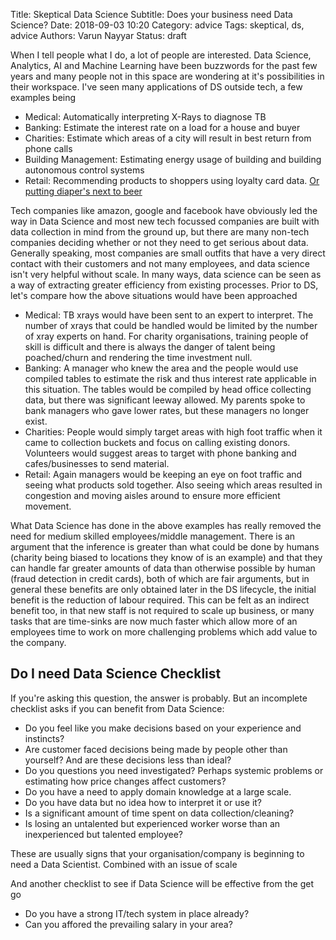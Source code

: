 Title: Skeptical Data Science
Subtitle: Does your business need Data Science?
Date: 2018-09-03 10:20
Category: advice
Tags: skeptical, ds, advice
Authors: Varun Nayyar
Status: draft

When I tell people what I do, a lot of people are interested. Data Science, Analytics, AI and Machine Learning have been buzzwords for the past few years and many people not in this space are wondering at it's possibilities in their workspace. I've seen many applications of DS outside tech, a few examples being

 - Medical: Automatically interpreting X-Rays to diagnose TB
 - Banking: Estimate the interest rate on a load for a house and buyer
 - Charities: Estimate which areas of a city will result in best return from phone calls
 - Building Management: Estimating energy usage of building and building autonomous control systems
 - Retail: Recommending products to shoppers using loyalty card data. [Or putting diaper's next to beer](https://www.theregister.co.uk/2006/08/15/beer_diapers/)

Tech companies like amazon, google and facebook have obviously led the way in Data Science and most new tech focussed companies are built with data collection in mind from the ground up, but there are many non-tech companies deciding whether or not they need to get serious about data. Generally speaking, most companies are small outfits that have a very direct contact with their customers and not many employees, and data science isn't very helpful without scale. In many ways, data science can be seen as a way of extracting greater efficiency from existing processes. Prior to DS, let's compare how the above situations would have been approached

 - Medical: TB xrays would have been sent to an expert to interpret. The number of xrays that could be handled would be limited by the number of xray experts on hand. For charity organisations, training people of skill is difficult and there is always the danger of talent being poached/churn and rendering the time investment null.
 - Banking: A manager who knew the area and the people would use compiled tables to estimate the risk and thus interest rate applicable in this situation. The tables would be compiled by head office collecting data, but there was significant leeway allowed. My parents spoke to bank managers who gave lower rates, but these managers no longer exist.
 - Charities: People would simply target areas with high foot traffic when it came to collection buckets and focus on calling existing donors. Volunteers would suggest areas to target with phone banking and cafes/businesses to send material.
 - Retail: Again managers would be keeping an eye on foot traffic and seeing what products sold together. Also seeing which areas resulted in congestion and moving aisles around to ensure more efficient movement.

 What Data Science has done in the above examples has really removed the need for medium skilled employees/middle management. There is an argument that the inference is greater than what could be done by humans (charity being biased to locations they know of is an example) and that they can handle far greater amounts of data than otherwise possible by human (fraud detection in credit cards), both of which are fair arguments, but in general these benefits are only obtained later in the DS lifecycle, the initial benefit is the reduction of labour required. This can be felt as an indirect benefit too, in that new staff is not required to scale up business, or many tasks that are time-sinks are now much faster which allow more of an employees time to work on more challenging problems which add value to the company. 

## Do I need Data Science Checklist

If you're asking this question, the answer is probably. But an incomplete checklist asks if you can benefit from Data Science:

 - Do you feel like you make decisions based on your experience and instincts?
 - Are customer faced decisions being made by people other than yourself? And are these decisions less than ideal?
 - Do you questions you need investigated? Perhaps systemic problems or estimating how price changes affect customers?
 - Do you have a need to apply domain knowledge at a large scale.
 - Do you have data but no idea how to interpret it or use it?
 - Is a significant amount of time spent on data collection/cleaning?
 - Is losing an untalented but experienced worker worse than an inexperienced but talented employee?

 These are usually signs that your organisation/company is beginning to need a Data Scientist. Combined with an issue of scale

 And another checklist to see if Data Science will be effective from the get go
 - Do you have a strong IT/tech system in place already?
 - Can you affored the prevailing salary in your area? 


